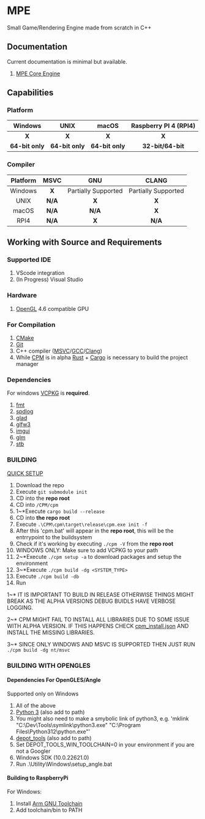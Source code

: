 # MPE

Small Game/Rendering Engine made from scratch in C++

## Documentation

Current documentation is minimal but available.

1. [MPE Core Engine](https://durengo.github.io/MPE/Documentation/MPE/html/index.html)

## Capabilities

### Platform

|     Windows     |      UNIX       |      macOS      | Raspberry PI 4 (RPI4) |
| :-------------: | :-------------: | :-------------: | :-------------------: |
|      __X__      |      __X__      |      __X__      |         __X__         |
| __64-bit only__ | __64-bit only__ | __64-bit only__ |   __32-bit/64-bit__   |

### Compiler

| Platform |  MSVC   |         GNU         |        CLANG        |
| :------: | :-----: | :-----------------: | :-----------------: |
| Windows  |  __X__  | Partially Supported | Partially Supported |
|   UNIX   | __N/A__ |        __X__        |        __X__        |
|  macOS   | __N/A__ |       __N/A__       |        __X__        |
|   RPI4   | __N/A__ |        __X__        |       __N/A__       |

## Working with Source and Requirements

### Supported IDE

1. VScode integration
2. (In Progress) Visual Studio

### Hardware

1. [OpenGL](https://www.opengl.org/) 4.6 compatible GPU

### For Compilation

1. [CMake](https://cmake.org/)
2. [Git](https://git-scm.com/)
3. C++ compiler ([MSVC](https://visualstudio.microsoft.com/downloads/)/[GCC](https://gcc.gnu.org/)/[Clang](https://clang.llvm.org/))
4. While [CPM](https://github.com/Durengo/CPM) is in alpha [Rust](https://www.rust-lang.org/) + [Cargo](https://crates.io/) is necessary to build the project manager

### Dependencies

For windows [VCPKG](https://vcpkg.io/) is __required__.

1. [fmt](https://github.com/fmtlib/fmt)
2. [spdlog](https://github.com/gabime/spdlog)
3. [glad](https://glad.dav1d.de/)
4. [glfw3](https://github.com/glfw/glfw)
5. [imgui](https://github.com/ocornut/imgui)
6. [glm](https://github.com/g-truc/glm)
7. [stb](https://github.com/nothings/stb)

### BUILDING

[QUICK SETUP](./Documentation/QUICK_SETUP.md)

1. Download the repo
2. Execute ``git submodule init``
3. CD into the __repo root__
4. CD into ``/CPM/cpm``
5. 1\~\*Execute ``cargo build --release``
6. CD into __the repo root__
7. Execute ``.\CPM\cpm\target\release\cpm.exe init -f``
8. After this 'cpm.bat' will appear in the __repo root__, this will be the entrrypoint to the buildsystem
9. Check if it's working by executing ``./cpm -V`` from the __repo root__
10. WINDOWS ONLY: Make sure to add VCPKG to your path
11. 2\~\*Execute ``./cpm setup -a`` to download packages and setup the environment
12. 3\~\*Execute ``./cpm build -dg <SYSTEM_TYPE>``
13. Execute ``./cpm build -db``
14. Run

1\~\* IT IS IMPORTANT TO BUILD IN RELEASE OTHERWISE THINGS MIGHT BREAK AS THE ALPHA VERSIONS DEBUG BUIDLS HAVE VERBOSE LOGGING.

2\~\* CPM MIGHT FAIL TO INSTALL ALL LIBRARIES DUE TO SOME ISSUE WITH ALPHA VERSION. IF THIS HAPPENS CHECK [cpm_install.json](cpm_install.json) AND INSTALL THE MISSING LIBRARIES.

3\~\* SINCE ONLY WINDOWS AND MSVC IS SUPPORTED THEN JUST RUN ``./cpm build -dg nt/msvc``

### BUILDING WITH OPENGLES

#### Dependencies For OpenGLES/Angle

Supported only on Windows

1. All of the above
2. [Python 3](https://www.python.org/downloads/) (also add to path)
3. You might also need to make a smybolic link of python3, e.g. 'mklink "C:\Dev\Tools\symlink\python3.exe" "C:\Program Files\Python312\python.exe"'
4. [depot_tools](https://commondatastorage.googleapis.com/chrome-infra-docs/flat/depot_tools/docs/html/depot_tools_tutorial.html#_setting_up) (also add to path)
5. Set DEPOT_TOOLS_WIN_TOOLCHAIN=0 in your environment if you are not a Googler
6. Windows SDK (10.0.22621.0)
7. Run .\Utility\Windows\setup_angle.bat

#### Building to RaspberryPi

For Windows:

1. Install [Arm GNU Toolchain](https://developer.arm.com/Tools%20and%20Software/GNU%20Toolchain)
2. Add toolchain/bin to PATH
